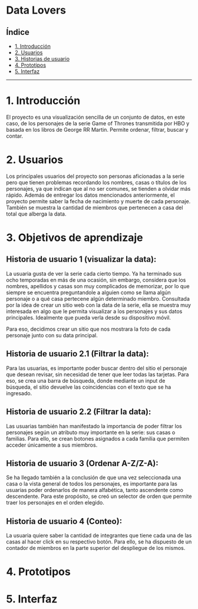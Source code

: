 # Data Lovers

## Índice

* [1. Introducción](#1-introducción)
* [2. Usuarios](#2-usuarios)
* [3. Historias de usuario](#3-historias-de-usuario)
* [4. Prototipos](#4-prototipos)
* [5. Interfaz](#5-interfaz)


***

# 1. Introducción

El proyecto es una visualización sencilla de un conjunto de datos, en este caso, de los personajes de la 
serie Game of Thrones transmitida por HBO y basada en los libros de George RR Martin.
Permite ordenar, filtrar, buscar y contar.

# 2. Usuarios

Los principales usuarios del proyecto son personas aficionadas a la serie pero que tienen problemas recordando
los nombres, casas o títulos de los personajes, ya que indican que al no ser comunes, se tienden a olvidar más rápido.
Además de entregar los datos mencionados anteriormente, el proyecto permite saber la fecha de nacimiento y
muerte de cada personaje. También se muestra la cantidad de miembros que pertenecen a casa del total que alberga
la data.

# 3. Objetivos de aprendizaje

## Historia de usuario 1 (visualizar la data):

La usuaria gusta de ver la serie cada cierto tiempo. Ya ha terminado sus ocho temporadas en más de una ocasión,
sin embargo, considera que los nombres, apellidos y casas son muy complicados de memorizar, por lo que siempre
se encuentra preguntandole a alguien como se llama algún personaje o a qué casa pertecene algún determinado miembro.
Consultada por la idea de crear un sitio web con la data de la serie, ella se muestra muy interesada en algo
que le permita visualizar a los personajes y sus datos principales. Idealmente que pueda verla desde su dispositivo
móvil.

Para eso, decidimos crear un sitio que nos mostrara la foto de cada personaje junto con su data principal.

## Historia de usuario 2.1 (Filtrar la data):

Para las usuarias, es importante poder buscar dentro del sitio el personaje que desean revisar, sin necesidad
de tener que leer todas las tarjetas. 
Para eso, se crea una barra de búsqueda, donde mediante un input de búsqueda, el sitio devuelve las coincidencias con el texto
que se ha ingresado.

## Historia de usuario 2.2 (Filtrar la data):

Las usuarias también han manifestado la importancia de poder filtrar los personajes según un atributo muy 
importante en la serie: sus casas o familias. 
Para ello, se crean botones asignados a cada familia que permiten acceder únicamente a sus miembros.

## Historia de usuario 3 (Ordenar A-Z/Z-A):

Se ha llegado también a la conclusión de que una vez seleccionada una casa o la vista general de todos los 
personajes, es importante para las usuarias poder ordenarlos de manera alfabética, tanto ascendente como
descendente. Para este propósito, se creó un selector de orden que permite traer los personajes en el orden
elegido.

## Historia de usuario 4 (Conteo):

La usuaria quiere saber la cantidad de integrantes que tiene cada una de las casas al hacer click en su
respectivo botón. Para ello, se ha dispuesto de un contador de miembros en la parte superior del despliegue
de los mismos.


# 4. Prototipos


# 5. Interfaz

